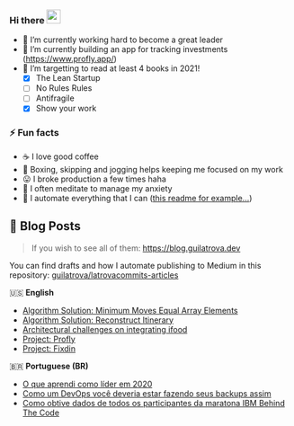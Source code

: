 ### Hi there <a href="https://www.gautamkrishnar.com/"><img src="https://media.giphy.com/media/hvRJCLFzcasrR4ia7z/giphy.gif" width="25px"></a>

- 🎯 I’m currently working hard to become a great leader
- 💱 I’m currently building an app for tracking investments (https://www.profly.app/)
- 🌱 I’m targetting to read at least 4 books in 2021!
   - [x] The Lean Startup
   - [ ] No Rules Rules
   - [ ] Antifragile
   - [x] Show your work

### ⚡ Fun facts

- ☕ I love good coffee
- 🥊 Boxing, skipping and jogging helps keeping me focused on my work
- 😛 I broke production a few times haha
- 🧘 I often meditate to manage my anxiety
- 🤖 I automate everything that I can ([this readme for example...](https://github.com/guilatrova/guilatrova))


## 📝 Blog Posts

> If you wish to see all of them: https://blog.guilatrova.dev

You can find drafts and how I automate publishing to Medium in this repository: [guilatrova/latrovacommits-articles](https://github.com/guilatrova/latrovacommits-articles)

🇺🇸 **English**
<!-- PERSONAL_BLOG:START -->
- [Algorithm Solution: Minimum Moves Equal Array Elements](https://blog.guilatrova.dev/algorithm-solution-minimum-moves-equal-array-elements/)
- [Algorithm Solution: Reconstruct Itinerary](https://blog.guilatrova.dev/algorithm-solution-reconstruct-itinerary/)
- [Architectural challenges on integrating ifood](https://blog.guilatrova.dev/challenges-on-integrating-ifood/)
- [Project: Profly](https://blog.guilatrova.dev/project-profly/)
- [Project: Fixdin](https://blog.guilatrova.dev/project-fixdin/)
<!-- PERSONAL_BLOG:END -->

🇧🇷 **Portuguese (BR)**
<!-- MEDIUM-BR:START -->
- [O que aprendi como líder em 2020](https://guilatrova.medium.com/o-que-aprendi-como-l%C3%ADder-em-2020-39b125f7176b?source=rss-d7e46d8b9f7b------2)
- [Como um DevOps você deveria estar fazendo seus backups assim](https://guilatrova.medium.com/como-um-devops-voc%C3%AA-deveria-estar-fazendo-seus-backups-assim-517ad7c1b3c6?source=rss-d7e46d8b9f7b------2)
- [Como obtive dados de todos os participantes da maratona IBM Behind The Code](https://guilatrova.medium.com/como-obtive-dados-de-todos-os-participantes-da-maratona-ibm-behind-the-code-fd2038f5a187?source=rss-d7e46d8b9f7b------2)
<!-- MEDIUM-BR:END -->
